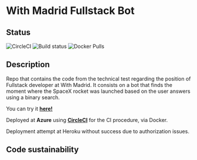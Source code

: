 # With Madrid Fullstack Bot

## Status 
![CircleCI](https://circleci.com/gh/victorgrubio/with-madrid-fullstack-bot.svg?style=svg) 
![Build status](https://img.shields.io/circleci/build/gh/victorgrubio/with-madrid-fullstack-bot/main?token=ccf75fe7e2f1925687bae66dc293fe9bfca32eee)
![Docker Pulls](https://img.shields.io/docker/pulls/victorgrubio/bernard-bot-with-madrid)



## Description

Repo that contains the code from the technical test regarding the position of Fullstack developer at With Madrid. It consists on a bot that finds the moment where the SpaceX rocket was launched based on the user answers using a binary search.

You can try it [**here!**](https://t.me/Victorgarciarubio_withmadrid_bot)

Deployed at **Azure** using [**CircleCI**](https://circleci.com) for the CI procedure, via Docker.

Deployment attempt at Heroku without success due to authorization issues.

## Code sustainability
